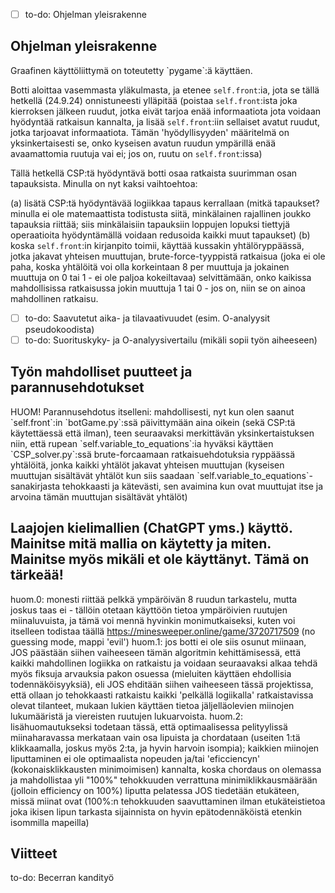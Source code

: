 - [ ] to-do: Ohjelman yleisrakenne
<h2> Ohjelman yleisrakenne </h2>
Graafinen käyttöliittymä on toteutetty `pygame`:ä käyttäen.

Botti aloittaa vasemmasta yläkulmasta, ja etenee `self.front`:ia, jota se tällä hetkellä (24.9.24) onnistuneesti ylläpitää (poistaa `self.front`:ista joka kierroksen jälkeen ruudut, jotka eivät tarjoa enää informaatiota jota voidaan hyödyntää ratkaisun kannalta, ja lisää `self.front`:iin sellaiset avatut ruudut, jotka tarjoavat informaatiota. Tämän 'hyödyllisyyden' määritelmä on yksinkertaisesti se, onko kyseisen avatun ruudun ympärillä enää avaamattomia ruutuja vai ei; jos on, ruutu on `self.front`:issa)

Tällä hetkellä CSP:tä hyödyntävä botti osaa ratkaista suurimman osan tapauksista. Minulla on nyt kaksi vaihtoehtoa:

(a) lisätä CSP:tä hyödyntävää logiikkaa tapaus kerrallaan (mitkä tapaukset? minulla ei ole matemaattista todistusta siitä, minkälainen rajallinen joukko tapauksia riittää; siis minkälaisiin tapauksiin loppujen lopuksi tiettyjä operaatioita hyödyntämällä voidaan redusoida kaikki muut tapaukset)
(b) koska `self.front`:in kirjanpito toimii, käyttää kussakin yhtälöryppäässä, jotka jakavat yhteisen muuttujan, brute-force-tyyppistä ratkaisua (joka ei ole paha, koska yhtälöitä voi olla korkeintaan 8 per muuttuja ja jokainen muuttuja on 0 tai 1 - ei ole paljoa kokeiltavaa) selvittämään, onko kaikissa mahdollisissa ratkaisussa jokin muuttuja 1 tai 0 - jos on, niin se on ainoa mahdollinen ratkaisu.


- [ ] to-do: Saavutetut aika- ja tilavaativuudet (esim. O-analyysit pseudokoodista)
- [ ] to-do: Suorituskyky- ja O-analyysivertailu (mikäli sopii työn aiheeseen)
<h2>Työn mahdolliset puutteet ja parannusehdotukset</h2>
HUOM! Parannusehdotus itselleni: mahdollisesti, nyt kun olen saanut `self.front`:in `botGame.py`:ssä päivittymään aina oikein (sekä CSP:tä käytettäessä että ilman), teen seuraavaksi merkittävän yksinkertaistuksen niin, että rupean `self.variable_to_equations`:ia hyväksi käyttäen `CSP_solver.py`:ssä brute-forcaamaan ratkaisuehdotuksia ryppäässä yhtälöitä, jonka kaikki yhtälöt jakavat yhteisen muuttujan (kyseisen muuttujan sisältävät yhtälöt kun siis saadaan `self.variable_to_equations`-sanakirjasta tehokkaasti ja kätevästi, sen avaimina kun ovat muuttujat itse ja arvoina tämän muuttujan sisältävät yhtälöt)
<h2> Laajojen kielimallien (ChatGPT yms.) käyttö. Mainitse mitä mallia on käytetty ja miten. Mainitse myös mikäli et ole käyttänyt. Tämä on tärkeää! </h2>


huom.0: monesti riittää pelkkä ympäröivän 8 ruudun tarkastelu, mutta joskus taas ei - tällöin otetaan käyttöön tietoa ympäröivien ruutujen miinaluvuista, ja tämä voi mennä hyvinkin monimutkaiseksi, kuten voi itselleen todistaa täällä https://minesweeper.online/game/3720717509 (no guessing mode, mappi 'evil')
huom.1: jos botti ei ole siis osunut miinaan, JOS päästään siihen vaiheeseen tämän algoritmin kehittämisessä, että kaikki mahdollinen logiikka on ratkaistu ja voidaan seuraavaksi alkaa tehdä myös fiksuja arvauksia pakon osuessa (mieluiten käyttäen ehdollisia todennäköisyyksiä), eli JOS ehditään siihen vaiheeseen tässä projektissa, että ollaan jo tehokkaasti ratkaistu kaikki 'pelkällä logiikalla' ratkaistavissa olevat tilanteet, mukaan lukien käyttäen tietoa jäljelläolevien miinojen lukumääristä ja viereisten ruutujen lukuarvoista.
huom.2: lisähuomautukseksi todetaan tässä, että optimaalisessa pelityylissä miinaharavassa merkataan vain osa lipuista ja chordataan (useiten 1:tä klikkaamalla, joskus myös 2:ta, ja hyvin harvoin isompia); kaikkien miinojen liputtaminen ei ole optimaalista nopeuden ja/tai 'eficciencyn' (kokonaisklikkausten minimoimisen) kannalta, koska chordaus on olemassa ja mahdollistaa yli "100%" tehokkuuden verrattuna minimiklikkausmäärään (jolloin efficiency on 100%) liputta pelatessa JOS tiedetään etukäteen, missä miinat ovat (100%:n tehokkuuden saavuttaminen ilman etukäteistietoa joka ikisen lipun tarkasta sijainnista on hyvin epätodennäköistä etenkin isommilla mapeilla)


<h2>Viitteet</h2>
to-do: Becerran kandityö
